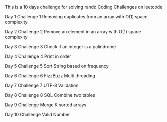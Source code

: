 This is a 10 days challenge for solving rando Coding Challenges on leetcode

Day 1
Challenge 1
Removing duplicates from an array with O(1) space complexity

Day 2
Challenge 2
Remove an element in an array with O(1) space complexity

Day 3
Challenge 3
Check if an integer is a palindrome

Day 4
Challenge 4
Print in order

Day 5
Challenge 5
Sort String based on frequency

Day 6
Challenge 6
FizzBuzz Multi threading

Day 7
Challenge 7
UTF-8 Validation

Day 8
Challenge 8
SQL Combine two tables

Day 9
Challenge
Merge K sorted arrays


Day 10
Challenge 
Valid Number